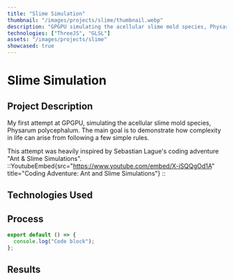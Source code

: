 ```yaml
---
title: "Slime Simulation"
thumbnail: "/images/projects/slime/thumbnail.webp"
description: "GPGPU simulating the acellular slime mold species, Physarum polycephalum. It demonstrates how complexity in life can arise from following a few simple rules."
technologies: ["ThreeJS", "GLSL"]
assets: "/images/projects/slime"
showcased: true
---
```


# Slime Simulation

## Project Description

My first attempt at GPGPU, simulating the acellular slime mold species, Physarum polycephalum. The main goal is to demonstrate how complexity in life can arise from following a few simple rules.

This attempt was heavily inspired by Sebastian Lague's coding adventure "Ant & Slime Simulations".
::YoutubeEmbed{src="https://www.youtube.com/embed/X-iSQQgOd1A" title="Coding Adventure: Ant and Slime Simulations"}
::

## Technologies Used

<BlogTechnologies :tags="technologies"></BlogTechnologies>

## Process

```js [file.js]{4-6,7} meta-info=val
export default () => {
  console.log("Code block");
};
```

## Results

